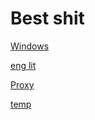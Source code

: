 # Best shit
[Windows](https://guac.simcentral.xyz/#/)

[eng lit](https://codexterous.home.blog/2021/01/24/from-start-to-finish-a-detailed-analysis-of-an-inspector-calls/)

[Proxy](https://education.mordeco.com/)

[temp]([https://aws.amazon.com](https://lightsail.aws.amazon.com/ls/remote/eu-west-2/instances/Windows_Server_2022-1/terminal?protocol=rdp)https://lightsail.aws.amazon.com/ls/remote/eu-west-2/instances/Windows_Server_2022-1/terminal?protocol=rdp)
